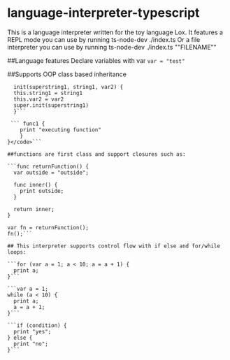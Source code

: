 # language-interpreter-typescript

This is a language interpreter written for the toy language Lox.
It features a REPL mode you can use by running ts-node-dev ./index.ts
Or a file interpreter you can use by running ts-node-dev ./index.ts ""FILENAME""

##Language features
Declare variables with var
```var = "test"``` 

##Supports OOP class based inheritance 
```<code>class baseClass {
  init(superstring1, string1, var2) {
  this.string1 = string1
  this.var2 = var2
  super.init(superstring1)
  }```
  
 ``` func1 {
    print "executing function"
    }
}</code>```

##functions are first class and support closures such as:

```func returnFunction() {
  var outside = "outside";

  func inner() {
    print outside;
  }

  return inner;
}

var fn = returnFunction();
fn();```

## This interpreter supports control flow with if else and for/while loops:

```for (var a = 1; a < 10; a = a + 1) {
  print a;
}```

```var a = 1;
while (a < 10) {
  print a;
  a = a + 1;
}```

```if (condition) {
  print "yes";
} else {
  print "no";
}```
